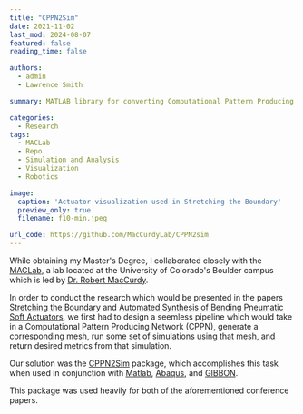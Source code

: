 ```yaml
---
title: "CPPN2Sim"
date: 2021-11-02
last_mod: 2024-08-07
featured: false
reading_time: false

authors:
  - admin
  - Lawrence Smith

summary: MATLAB library for converting Computational Pattern Producing Networks into lightweight simulations of actuator behavior.

categories:
  - Research
tags:
  - MACLab
  - Repo
  - Simulation and Analysis
  - Visualization
  - Robotics

image:
  caption: 'Actuator visualization used in Stretching the Boundary'
  preview_only: true
  filename: f10-min.jpeg

url_code: https://github.com/MacCurdyLab/CPPN2sim
---
```


While obtaining my Master's Degree, I collaborated closely with the [MACLab](https://www.matterassembly.org/), a lab located at the University of Colorado's Boulder campus which is led by [Dr. Robert MacCurdy](https://www.colorado.edu/mechanical/robert-maccurdy).

In order to conduct the research which would be presented in the papers <a href="https://jacob-haimes.github.io/PDFs/Smith-Haimes-MacCurdy_Shell-Elements_ROBOSOFT.pdf" target="_blank" rel="noreferrer noopener">Stretching the Boundary</a>  and  <a href="https://jacob-haimes.github.io/maclab/Automated-Synthesis-of-Bending-Pneumatic-Soft-Actuators/" target="_blank" rel="noreferrer noopener">Automated Synthesis of Bending Pneumatic Soft Actuators</a>, we first had to design a seemless pipeline which would take in a Computational Pattern Producing Network (CPPN), generate a corresponding mesh, run some set of simulations using that mesh, and return desired metrics from that simulation.

Our solution was the <a href="https://github.com/MacCurdyLab/CPPN2sim" target="_blank" rel="noreferrer noopener">CPPN2Sim</a> package, which accomplishes this task when used in conjunction with <a href="https://www.mathworks.com/products/matlab.html" target="_blank" rel="noreferrer noopener">Matlab</a>, <a href="https://www.3ds.com/products-services/simulia/products/abaqus/" target="_blank" rel="noreferrer noopener">Abaqus</a>, and <a href="https://www.gibboncode.org" target="_blank" rel="noreferrer noopener">GIBBON</a>.

This package was used heavily for both of the aforementioned conference papers.
